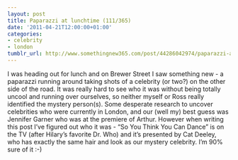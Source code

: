 ```yaml
---
layout: post
title: Paparazzi at lunchtime (111/365)
date: '2011-04-21T12:00:00+01:00'
categories:
- celebrity
- london
tumblr_url: http://www.somethingnew365.com/post/44286042974/paparazzi-at-lunchtime-111365
---
```

I was heading out for lunch and on Brewer Street I saw something new - a paparazzi running around taking shots of a celebrity (or two?) on the other side of the road.
It was really hard to see who it was without being totally uncool and running over ourselves, so neither myself or Ross really identified the mystery person(s). Some desperate research to uncover celebrities who were currently in London, and our (well my) best guess was Jennifer Garner who was at the premiere of Arthur.
However when writing this post I’ve figured out who it was - “So You Think You Can Dance” is on the TV (after Hilary’s favorite Dr. Who) and it’s presented by Cat Deeley, who has exactly the same hair and look as our mystery celebrity. I’m 90% sure of it :-)
